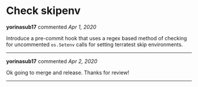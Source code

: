 # Check skipenv

**yorinasub17** commented *Apr 1, 2020*

Introduce a pre-commit hook that uses a regex based method of checking for uncommented `os.Setenv` calls for setting terratest skip environments.
<br />
***


**yorinasub17** commented *Apr 2, 2020*

Ok going to merge and release. Thanks for review!
***

